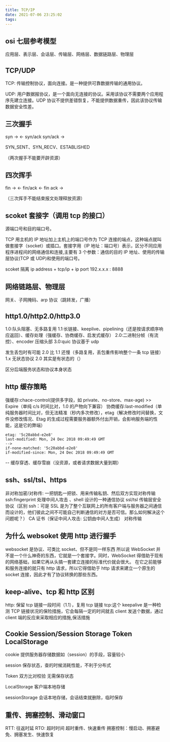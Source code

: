 ```yaml
---
title: TCP/IP
date: 2021-07-06 23:25:02
tags:
---
```


## osi 七层参考模型

应用层、表示层、会话层、传输层、网络层、数据链路层、物理层

## TCP/UDP

TCP: 传输控制协议，面向连接。是一种提供可靠数据传输的通用协议。

UDP: 用户数据报协议，是一个面向无连接的协议。采用该协议不需要两个应用程序先建立连接。UDP 协议不提供差错恢复，不能提供数据重传，因此该协议传输数据安全性差。

## 三次握手

syn ->
<- syn/ack
syn/ack ->

SYN_SENT、SYN_RECV、ESTABLISHED

（两次握手不能要开辟资源）

## 四次挥手

fin ->
<- fin/ack
<- fin
ack ->

（三次挥手不能结束报文处理释放资源）

## scoket 套接字（调用 tcp 的接口）

源端口号和目的端口号。

TCP 用主机的 IP 地址加上主机上的端口号作为 TCP 连接的端点，这种端点就叫做套接字（socket）或插口。套接字用（IP 地址：端口号）表示，区分不同应用程序进程间的网络通信和连接,主要有 3 个参数：通信的目的 IP 地址、使用的传输层协议(TCP 或 UDP)和使用的端口号。

scoket 隔离
ip address + tcp/ip + ip port
192.x.x.x : 8888

## 网络链路层、物理层

网关、子网掩码、arp 协议（跳转发，广播）

## http1.0/http2.0/http3.0

1.0:队头阻塞、无多路复用
1.1:长链接、keeplive、pipelining（还是按请求顺序响应返回）、缓存处理（强缓存、协商缓存、启发式缓存）
2.0:二进制分帧（有流控）、encoder 压缩头部
3.0:quic 协议基于 udp

发生丢包时有可能 2.0 比 1.1 还慢（多路复用，丢包重传影响整个一条 tcp 链接）
1.x 无状态协议
2.0 其实是有状态的（）

区分后端服务状态和协议本身状态

## http 缓存策略

强缓存:chace-control(提供多字段，如 private、no-store、max-age) >> Expire（单纯 c/s 时间比对，1.0 的产物向下兼容）
协商缓存:last-modified（单纯服务器时间比对，但无法精准（秒内多次修改），etag（解决修改时间替换，文件没修改情况、Etag 的生成过程需要服务器额外付出开销，会影响服务端的性能，这是它的弊端）

```
etag: '5c20abbd-e2e8'
last-modified: Mon, 24 Dec 2018 09:49:49 GMT
-->
if-none-matched: '5c20abbd-e2e8'
if-modified-since: Mon, 24 Dec 2018 09:49:49 GMT
```

-- 缓存穿透、缓存雪崩（没资源，或者请求数据大量到期）

## ssh、ssl/tsl、https

非对称加密/对称传: 一把钥匙一把锁、用来传输私钥、然后双方实现对称传输
ssh:fingerprint 处理中间人攻击 、shell 设计的一种通信协议
ssl/tsl 传输层安全协议（区别 ssh：可是 SSL 是为了整个互联网上的所有客户端与服务器之间通信而设计的，他们彼此之间不可能自己判断通信的对方是否可信。那么如何解决这个问题呢？）
CA 证书（保证中间人攻击: 公钥由中间人生成）
对称传输

## 为什么 websoket 使用 http 进行握手

websocket 是协议、可类比 socket、但不是同一样东西
所以说 WebSocket 并不是一个什么神奇的东西，它就是一个套接字。同时，WebSocket 得借助于现有的网络基础，如果它再从头搞一套建立连接的标准代价就会很大。
在它之前能够和服务连接的就只有 http 请求，所以它得借助于 http 请求来建立一个原生的 socket 连接，因此才有了协议转换的那些东西。

## keep-alive、tcp 和 http 区别

http: 保留 tcp 链接一段时间（1.1），复用 tcp 链接
tcp:这个 keepalive 是一种检测 TCP 链接状况的保险措施，它会每隔一定的时间就去 client 发送个数据，通过 client 端的反应来采取相应的措施,保活措施


## Cookie Session/Session Storage Token LocalStorage

cookie 提供服务器存储数据如（session）的手段，容量较小

session 保存状态，查的时候消耗性能，不利于分布式

Token 双方比对校验 无需保存状态

LocalStorage 客户端本地存储

sessionStorage 会话本地存储，会话结束就删除，临时保存

## 重传、拥塞控制、滑动窗口

RTT: 往返时延
RTO: 超时时间
超时重传、快速重传
拥塞控制：慢启动、拥塞避免、拥塞发生、快速恢复